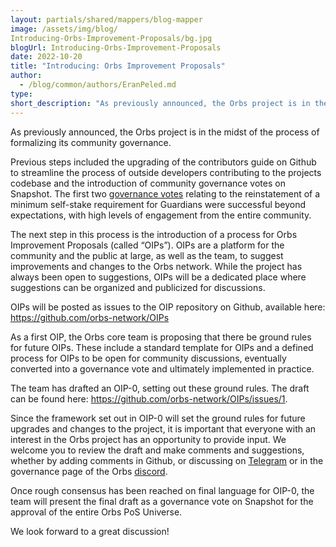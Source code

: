 ```yaml
---
layout: partials/shared/mappers/blog-mapper
image: /assets/img/blog/
Introducing-Orbs-Improvement-Proposals/bg.jpg
blogUrl: Introducing-Orbs-Improvement-Proposals
date: 2022-10-20
title: "Introducing: Orbs Improvement Proposals"
author:
  - /blog/common/authors/EranPeled.md
type:
short_description: "As previously announced, the Orbs project is in the midst of the process of formalizing its community governance. The next step in this process is the introduction of a process for Orbs Improvement Proposals (called “OIPs”). OIPs are a platform for the community and the public at large, as well as the team, to suggest improvements and changes to the Orbs network. While the project has always been open to suggestions, OIPs will be a dedicated place where suggestions can be organized and publicized for discussions."
---
```


As previously announced, the Orbs project is in the midst of the process of formalizing its community governance. 

Previous steps included the upgrading of the contributors guide on Github to streamline the process of outside developers contributing to the projects codebase and the introduction of community governance votes on Snapshot. The first two [governance votes](https://www.orbs.com/Reinstating-Guardians-Self-Stake-Requirement/) relating to the reinstatement of a minimum self-stake requirement for Guardians were successful beyond expectations, with high levels of engagement from the entire community.

The next step in this process is the introduction of a process for Orbs Improvement Proposals (called “OIPs”). OIPs are a platform for the community and the public at large, as well as the team, to suggest improvements and changes to the Orbs network. While the project has always been open to suggestions, OIPs will be a dedicated place where suggestions can be organized and publicized for discussions.

OIPs will be posted as issues to the OIP repository on Github, available here: 
https://github.com/orbs-network/OIPs

As a first OIP, the Orbs core team is proposing that there be ground rules for future OIPs.  These include a standard template for OIPs and a defined process for OIPs to be open for community discussions,  eventually converted into a governance vote and ultimately implemented in practice. 

The team has drafted an OIP-0, setting out these ground rules. The draft can be found here: https://github.com/orbs-network/OIPs/issues/1. 

Since the framework set out in OIP-0 will set the ground rules for future upgrades and changes to the project, it is important that everyone with an interest in the Orbs project has an opportunity to provide input. We welcome you to review the draft and make comments and suggestions, whether by adding comments in Github, or discussing on [Telegram](https://t.me/OrbsNetwork) or in the governance page of the Orbs [discord](https://discord.com/channels/829255795827933236/1004049084597928017). 

Once rough consensus has been reached on final language for OIP-0, the team will present the final draft as a governance vote on Snapshot for the approval of the entire Orbs PoS Universe. 

We look forward to a great discussion! 
